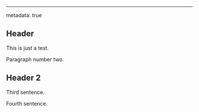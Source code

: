 ---
metadata: true

Header
------

This is just a test.

Paragraph number two.

Header 2
--------

Third sentence.

Fourth sentence.
